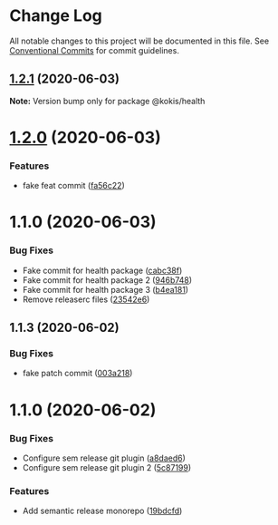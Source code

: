 # Change Log

All notable changes to this project will be documented in this file.
See [Conventional Commits](https://conventionalcommits.org) for commit guidelines.

## [1.2.1](https://github.com/pupudu/kokis/compare/@kokis/health@1.2.0...@kokis/health@1.2.1) (2020-06-03)

**Note:** Version bump only for package @kokis/health





# [1.2.0](https://github.com/pupudu/kokis/compare/@kokis/health@1.1.0...@kokis/health@1.2.0) (2020-06-03)


### Features

* fake feat commit ([fa56c22](https://github.com/pupudu/kokis/commit/fa56c229fc414a2cc81d1fec48f29f654c9f9831))





# 1.1.0 (2020-06-03)


### Bug Fixes

* Fake commit for health package ([cabc38f](https://github.com/pupudu/kokis/commit/cabc38fff09623f79751b6a742d69e7f7655dc8b))
* Fake commit for health package 2 ([946b748](https://github.com/pupudu/kokis/commit/946b748c33ae35722ecd1146d4f7022f928355b8))
* Fake commit for health package 3 ([b4ea181](https://github.com/pupudu/kokis/commit/b4ea1816cc04770eaee92f2b6ce250180ddfb043))
* Remove releaserc files ([23542e6](https://github.com/pupudu/kokis/commit/23542e6c0a7d7ea2fe143c996d2194a7df88047f))



## 1.1.3 (2020-06-02)


### Bug Fixes

* fake patch commit ([003a218](https://github.com/pupudu/kokis/commit/003a21890b232c8e47b5e56cf96a7de0fe8e1679))



# 1.1.0 (2020-06-02)


### Bug Fixes

* Configure sem release git plugin ([a8daed6](https://github.com/pupudu/kokis/commit/a8daed62290b347307c5f11f5cd219b01c98e33e))
* Configure sem release git plugin 2 ([5c87199](https://github.com/pupudu/kokis/commit/5c87199d2392070302633396c9170b260fa49722))


### Features

* Add semantic release monorepo ([19bdcfd](https://github.com/pupudu/kokis/commit/19bdcfd033ce5e49cc4ec37c13d5f249e9b6d909))
